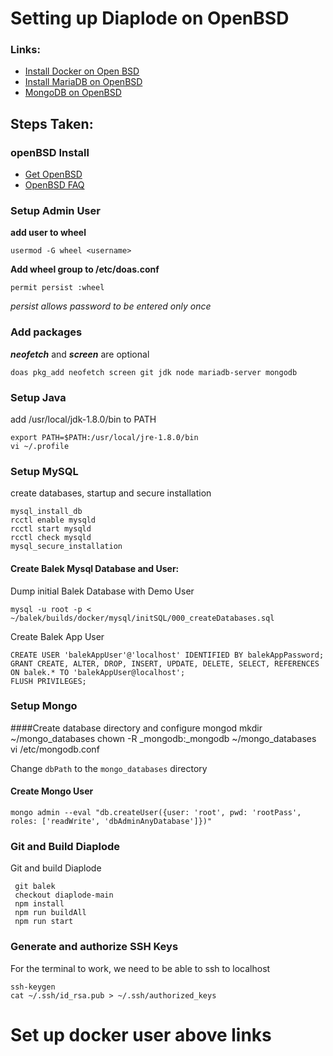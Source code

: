 # Setting up Diaplode on OpenBSD
### Links:

* [Install Docker on Open BSD](https://medium.com/@dave_voutila/docker-on-openbsd-6-1-current-c620513b8110) 
* [Install MariaDB on OpenBSD](https://www.vultr.com/docs/how-to-install-mariadb-on-openbsd-7/) 
* [MongoDB on OpenBSD](http://jurgend.ddns.net/posts/post-8/)
    
## Steps Taken:

### openBSD Install
- [Get OpenBSD](https://www.openbsd.org/faq/faq4.html#Download)  
- [OpenBSD FAQ](https://www.openbsd.org/faq/index.html)  

### Setup Admin User
**add user to wheel**  

    usermod -G wheel <username>

**Add wheel group to /etc/doas.conf**  

    permit persist :wheel
*persist allows password to be entered only once*

### Add packages 
***neofetch*** and ***screen*** are optional

    doas pkg_add neofetch screen git jdk node mariadb-server mongodb

### Setup Java
add /usr/local/jdk-1.8.0/bin to PATH  

    export PATH=$PATH:/usr/local/jre-1.8.0/bin
    vi ~/.profile


### Setup MySQL
create databases, startup and secure installation  
    
    mysql_install_db
    rcctl enable mysqld
    rcctl start mysqld
    rcctl check mysqld
    mysql_secure_installation

#### Create Balek Mysql Database and User:
Dump initial Balek Database with Demo User

    mysql -u root -p < ~/balek/builds/docker/mysql/initSQL/000_createDatabases.sql
Create Balek App User

    CREATE USER 'balekAppUser'@'localhost' IDENTIFIED BY balekAppPassword;
    GRANT CREATE, ALTER, DROP, INSERT, UPDATE, DELETE, SELECT, REFERENCES ON balek.* TO 'balekAppUser@localhost';
    FLUSH PRIVILEGES;

### Setup Mongo
####Create database directory and configure mongod
    mkdir ~/mongo_databases
    chown -R _mongodb:_mongodb ~/mongo_databases
    vi /etc/mongodb.conf

Change `dbPath` to the `mongo_databases` directory

#### Create Mongo User

    mongo admin --eval "db.createUser({user: 'root', pwd: 'rootPass', roles: ['readWrite', 'dbAdminAnyDatabase']})"

### Git and Build Diaplode

Git and build Diaplode   

     git balek  
     checkout diaplode-main  
     npm install  
     npm run buildAll  
     npm run start  


### Generate and authorize SSH Keys
For the terminal to work, we need to be able to ssh to localhost  

    ssh-keygen
    cat ~/.ssh/id_rsa.pub > ~/.ssh/authorized_keys

# Set up docker user above links